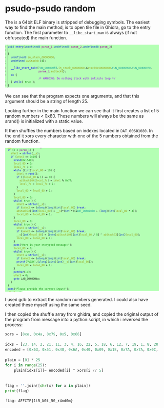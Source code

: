 # psudo-psudo random



The is a 64bit ELF binary is stripped of debugging symbols. The easiest way to find the main method, is to open tile file in Ghidra, go to the entry function. The first parameter to `__libc_start_man` is always (if not obfuscated) the main function.

![Entry function](files/screenshot_entry.png)

We can see that the program expects one arguments, and that this argument should be a string of length 25. 

Looking further in the main function we can see that it first creates a list of 5 random numbers < 0x80. These numbers will always be the same as srand() is initialized with a static value.

It then shuffles the numbers based on indexes located in `DAT_00601080`. In the end it xors every character with one of the 5 numbers obtained from the random function.

![Main function](files/screenshot_main.png)

I used gdb to extract the random numbers generated. I could also have created these myself using the same seed. 

I then copied the shuffle array from ghidra, and copied the original output of the program from message into a python script, in which i reversed the process:

```python
xors = [0xe, 0x4a, 0x79, 0x5, 0x66]

idxs = [23, 14, 2, 21, 11, 3, 4, 16, 22, 5, 18, 6, 12, 7, 19, 1, 8, 20, 9, 10, 13, 24, 0, 17, 15]
encoded = [0x63, 0x51, 0x48, 0x6A, 0x40, 0x09, 0x1E, 0x7A, 0x7A, 0x0C, 0x0B, 0x02, 0x49, 0x48, 0x4D, 0x43, 0x71, 0x6B, 0x30, 0x5A, 0x12, 0x1B, 0x27, 0x39, 0x53]

plain = [0] * 25
for i in range(25):
    plain[idxs[i]]= encoded[i] ^ xors[i // 5]


flag = ''.join([chr(x) for x in plain])
print(flag)
```

`flag: AFFCTF{1t5_N0t_50_r4nd0m}`